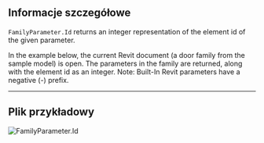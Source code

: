 ## Informacje szczegółowe
`FamilyParameter.Id` returns an integer representation of the element id of the given parameter.

In the example below, the current Revit document (a door family from the sample model) is open. The parameters in the family are returned, along with the element id as an integer. Note: Built-In Revit parameters have a negative (-) prefix.
___
## Plik przykładowy

![FamilyParameter.Id](./Revit.Elements.FamilyParameter.Id_img.jpg)
